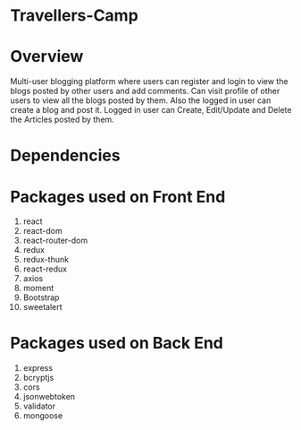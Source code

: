 # Travellers-Camp

# Overview

Multi-user blogging platform where users can register and login to view the blogs posted by other users and add comments.
Can visit profile of other users to view all the blogs posted by them.
Also the logged in user can create a blog and post it.
Logged in user can Create, Edit/Update and Delete the Articles posted by them.

# Dependencies

# Packages used on Front End

1. react 
2. react-dom
3. react-router-dom
4. redux
5. redux-thunk
6. react-redux
7. axios
8. moment
9. Bootstrap
10. sweetalert

# Packages used on Back End

1. express
2. bcryptjs
3. cors
4. jsonwebtoken
5. validator
6. mongoose
